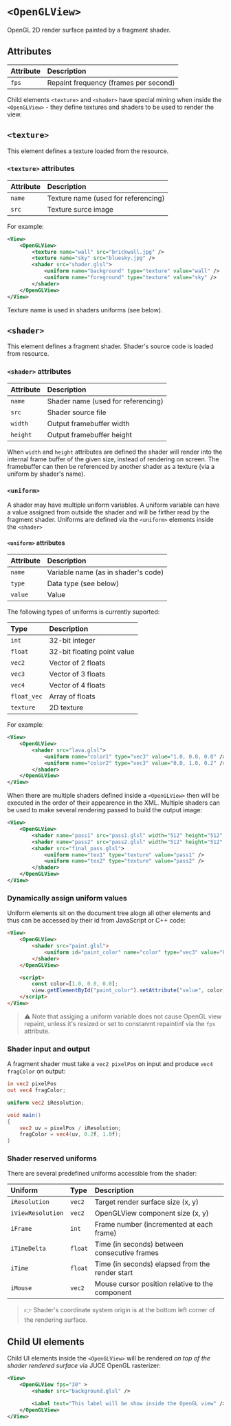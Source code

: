 # `<OpenGLView>`

OpenGL 2D render surface painted by a fragment shader.

## Attributes

| Attribute | Description                           |
|:----------|:--------------------------------------|
| `fps`     | Repaint frequency (frames per second) |

Child elements `<texture>` and `<shader>` have special mining when inside the `<OpenGLView>` - they define textures and shaders to be used to render the view.

## `<texture>`

This element defines a texture loaded from the resource.

### `<texture>` attributes

| Attribute | Description                         |
|:----------|:------------------------------------|
| `name`    | Texture name (used for referencing) |
| `src`     | Texture surce image                 |

For example:

```xml
<View>
    <OpenGLView>
        <texture name="wall" src="brickwall.jpg" />
        <texture name="sky" src="bluesky.jpg" />
        <shader src="shader.glsl">
            <uniform name="background" type="texture" value="wall" />
            <uniform name="foreground" type="texture" value="sky" />
        </shader>
    </OpenGLView>
</View>
```
Texture name is used in shaders uniforms (see below).

## `<shader>`

This element defines a fragment shader. Shader's source code is loaded from resource.

### `<shader>` attributes

| Attribute | Description                        |
|:----------|:-----------------------------------|
|`name`     | Shader name (used for referencing) |
|`src`      | Shader source file                 |
|`width`    | Output framebuffer width           |
|`height`   | Output framebuffer height          |

When `width` and `height` attributes are defined the shader will render into the internal frame buffer of the given size, instead of rendering on screen. The framebuffer can then be referenced by another shader as a texture (via a uniform by shader's name).

### `<uniform>`
A shader may have multiple uniform variables. A uniform variable can have a value assigned from outside the shader and will be firther read by the fragment shader. Uniforms are defined via the `<uniform>` elements inside the `<shader>`

#### `<uniform>` attributes

| Attribute | Description                         |
|:----------|:------------------------------------|
|`name`     | Variable name (as in shader's code) |
|`type`     | Data type (see below)               |
|`value`    | Value                               |

The following types of uniforms is currently suported:

| Type      | Description                 |
|:----------|:----------------------------|
|`int`      | 32-bit integer              |
|`float`    | 32-bit floating point value |
|`vec2`     | Vector of 2 floats          |
|`vec3`     | Vector of 3 floats          |
|`vec4`     | Vector of 4 floats          |
|`float_vec`| Array of floats             |
|`texture`  | 2D texture                  |

For example:

```xml
<View>
    <OpenGLView>
        <shader src="lava.glsl">
            <uniform name="color1" type="vec3" value="1.0, 0.0, 0.0" />
            <uniform name="color2" type="vec3" value="0.0, 1.0, 0.2" />
        </shader>
    </OpenGLView>
</View>
```

When there are multiple shaders defined inside a `<OpenGLView>` then will be executed in the order of their appearence in the XML. Multiple shaders can be used to make several rendering passed to build the output image:

```xml
<View>
    <OpenGLView>
        <shader name="pass1" src="pass1.glsl" width="512" height="512" />
        <shader name="pass2" src="pass2.glsl" width="512" height="512" />
        <shader src="final_pass.glsl">
            <uniform name="tex1" type="texture" value="pass1" />
            <uniform name="tex2" type="texture" value="pass2" />
        </shader>
    </OpenGLView>
</View>
```

### Dynamically assign uniform values

Uniform elements sit on the document tree alogn all other elements and thus can be accessed by their id from JavaScript or C++ code:

```html
<View>
    <OpenGLView>
        <shader src="paint.glsl">
            <uniform id="paint_color" name="color" type="vec3" value="0.0, 0.0, 0.0" />
        </shader>
    </OpenGLView>

    <script>
        const color=[1.0, 0.0, 0.0];
        view.getElementById("paint_color").setAttribute("value", color);
    </script>
</View>
```
> :warning: Note that assiging a uniform variable does not cause OpenGL view repaint, unless it's resized or set to constanmt repaintinf via the `fps` attribute.

### Shader input and output

A fragment shader must take a `vec2 pixelPos` on input and produce `vec4 fragColor` on output:

```glsl
in vec2 pixelPos
out vec4 fragColor;

uniform vec2 iResolution;

void main()
{
    vec2 uv = pixelPos / iResolution;
    fragColor = vec4(uv, 0.2f, 1.0f);
}
```

### Shader reserved uniforms

There are several predefined uniforms accessible from the shader:

| Uniform         | Type  |Description                                      |
|:----------------|:------|:------------------------------------------------|
|`iResolution`    |`vec2` | Target render surface size (x, y)               |
|`iViewResolution`|`vec2` | OpenGLView component size (x, y)                |
|`iFrame`         |`int`  | Frame number (incremented at each frame)        |
|`iTimeDelta`     |`float`| Time (in seconds) between consecutive frames    |
|`iTime`          |`float`| Time (in seconds) elapsed from the render start |
|`iMouse`         |`vec2` | Mouse cursor position relative to the component |

> :point_right: Shader's coordinate system origin is at the bottom left corner of the rendering surface.

## Child UI elements

Child UI elements inside the `<OpenGLView>` will be rendered *on top of the shader rendered surface* via JUCE OpenGL rasterizer:

```xml
<View>
    <OpenGLView fps="30" >
        <shader src="background.glsl" />

        <Label text="This label will be show inside the OpenGL view" />
    </OpenGLView>
</View>
```